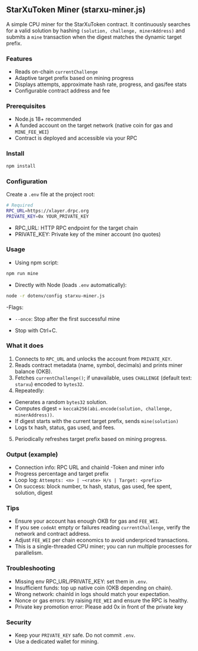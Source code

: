 ## StarXuToken Miner (starxu-miner.js)

A simple CPU miner for the StarXuToken contract. It continuously searches for a valid solution by hashing `(solution, challenge, minerAddress)` and submits a `mine` transaction when the digest matches the dynamic target prefix.

### Features
- Reads on-chain `currentChallenge`
- Adaptive target prefix based on mining progress
- Displays attempts, approximate hash rate, progress, and gas/fee stats
- Configurable contract address and fee

### Prerequisites
- Node.js 18+ recommended
- A funded account on the target network (native coin for gas and `MINE_FEE_WEI`)
- Contract is deployed and accessible via your RPC

### Install
```bash
npm install
```

### Configuration
Create a `.env` file at the project root:
```bash
# Required
RPC_URL=https://xlayer.drpc.org
PRIVATE_KEY=0x YOUR_PRIVATE_KEY


```

- RPC_URL: HTTP RPC endpoint for the target chain
- PRIVATE_KEY: Private key of the miner account (no quotes)

### Usage
- Using npm script:
```bash
npm run mine
```

- Directly with Node (loads `.env` automatically):
```bash
node -r dotenv/config starxu-miner.js
```

-Flags: 

- `--once`: Stop after the first successful mine

- Stop with Ctrl+C.

### What it does
1. Connects to `RPC_URL` and unlocks the account from `PRIVATE_KEY`.
2. Reads contract metadata (name, symbol, decimals) and prints miner balance (OKB).
3. Fetches `currentChallenge()`; if unavailable, uses `CHALLENGE` (default text: `starxu`) encoded to `bytes32`.
4. Repeatedly: 
- Generates a random `bytes32` solution. 
- Computes digest = `keccak256(abi.encode(solution, challenge, minerAddress))`. 
- If digest starts with the current target prefix, sends `mine(solution)` 
- Logs tx hash, status, gas used, and fees.
5. Periodically refreshes target prefix based on mining progress.

### Output (example)
- Connection info: RPC URL and chainId
-Token and miner info
- Progress percentage and target prefix
- Loop log: `Attempts: <n> | ~<rate> H/s | Target: <prefix>`
- On success: block number, tx hash, status, gas used, fee spent, solution, digest

### Tips
- Ensure your account has enough OKB for gas and `FEE_WEI`.
- If you see `codeAt` empty or failures reading `currentChallenge`, verify the network and contract address.
- Adjust `FEE_WEI` per chain economics to avoid underpriced transactions.
- This is a single-threaded CPU miner; you can run multiple processes for parallelism.

### Troubleshooting
- Missing env RPC_URL/PRIVATE_KEY: set them in `.env`.
- Insufficient funds: top up native coin (OKB depending on chain).
- Wrong network: chainId in logs should match your expectation.
- Nonce or gas errors: try raising `FEE_WEI` and ensure the RPC is healthy.
- Private key promotion error: Please add 0x in front of the private key

### Security
- Keep your `PRIVATE_KEY` safe. Do not commit `.env`.
- Use a dedicated wallet for mining.
